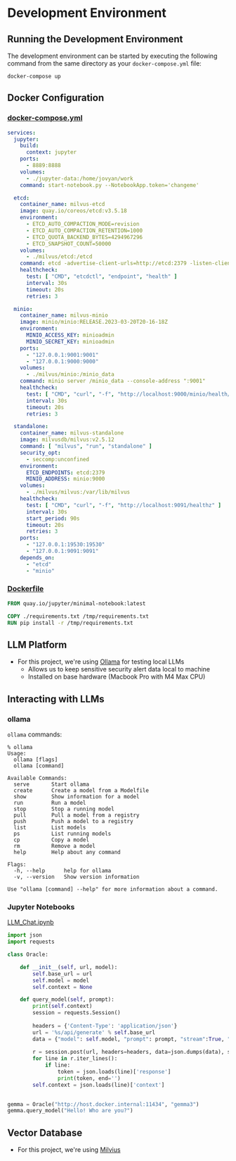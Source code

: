 # Development Environment

## Running the Development Environment

The development environment can be started by executing the following command from the same directory 
as your `docker-compose.yml` file:

```shell
docker-compose up
```

## Docker Configuration

### [docker-compose.yml](https://github.com/amerck/oms_practicum/tree/main/dev_environ/docker-compose.yml)

```yaml
services:
  jupyter:
    build:
      context: jupyter
    ports:
      - 8889:8888
    volumes:
      - ./jupyter-data:/home/jovyan/work
    command: start-notebook.py --NotebookApp.token='changeme'

  etcd:
    container_name: milvus-etcd
    image: quay.io/coreos/etcd:v3.5.18
    environment:
      - ETCD_AUTO_COMPACTION_MODE=revision
      - ETCD_AUTO_COMPACTION_RETENTION=1000
      - ETCD_QUOTA_BACKEND_BYTES=4294967296
      - ETCD_SNAPSHOT_COUNT=50000
    volumes:
      - ./milvus/etcd:/etcd
    command: etcd -advertise-client-urls=http://etcd:2379 -listen-client-urls http://0.0.0.0:2379 --data-dir /etcd
    healthcheck:
      test: [ "CMD", "etcdctl", "endpoint", "health" ]
      interval: 30s
      timeout: 20s
      retries: 3

  minio:
    container_name: milvus-minio
    image: minio/minio:RELEASE.2023-03-20T20-16-18Z
    environment:
      MINIO_ACCESS_KEY: minioadmin
      MINIO_SECRET_KEY: minioadmin
    ports:
      - "127.0.0.1:9001:9001"
      - "127.0.0.1:9000:9000"
    volumes:
      - ./milvus/minio:/minio_data
    command: minio server /minio_data --console-address ":9001"
    healthcheck:
      test: [ "CMD", "curl", "-f", "http://localhost:9000/minio/health/live" ]
      interval: 30s
      timeout: 20s
      retries: 3

  standalone:
    container_name: milvus-standalone
    image: milvusdb/milvus:v2.5.12
    command: [ "milvus", "run", "standalone" ]
    security_opt:
      - seccomp:unconfined
    environment:
      ETCD_ENDPOINTS: etcd:2379
      MINIO_ADDRESS: minio:9000
    volumes:
      - ./milvus/milvus:/var/lib/milvus
    healthcheck:
      test: [ "CMD", "curl", "-f", "http://localhost:9091/healthz" ]
      interval: 30s
      start_period: 90s
      timeout: 20s
      retries: 3
    ports:
      - "127.0.0.1:19530:19530"
      - "127.0.0.1:9091:9091"
    depends_on:
      - "etcd"
      - "minio"
```

### [Dockerfile](https://github.com/amerck/oms_practicum/tree/main/dev_environ/jupyter/Dockerfile) 
```dockerfile
FROM quay.io/jupyter/minimal-notebook:latest

COPY ./requirements.txt /tmp/requirements.txt
RUN pip install -r /tmp/requirements.txt
```


## LLM Platform

* For this project, we're using [Ollama](https://ollama.com/) for testing local LLMs
    * Allows us to keep sensitive security alert data local to machine
    * Installed on base hardware (Macbook Pro with M4 Max CPU)


## Interacting with LLMs

### ollama
```ollama``` commands:

```text
% ollama
Usage:
  ollama [flags]
  ollama [command]

Available Commands:
  serve       Start ollama
  create      Create a model from a Modelfile
  show        Show information for a model
  run         Run a model
  stop        Stop a running model
  pull        Pull a model from a registry
  push        Push a model to a registry
  list        List models
  ps          List running models
  cp          Copy a model
  rm          Remove a model
  help        Help about any command

Flags:
  -h, --help      help for ollama
  -v, --version   Show version information

Use "ollama [command] --help" for more information about a command.
```


### Jupyter Notebooks

[LLM_Chat.ipynb](https://github.com/amerck/oms_practicum/blob/main/dev_environ/jupyter-data/LLM_Chat.ipynb)

```python
import json
import requests

class Oracle:

    def __init__(self, url, model):
        self.base_url = url
        self.model = model
        self.context = None

    def query_model(self, prompt):
        print(self.context)
        session = requests.Session()
        
        headers = {'Content-Type': 'application/json'}
        url = '%s/api/generate' % self.base_url
        data = {"model": self.model, "prompt": prompt, "stream":True, "context": self.context}
        
        r = session.post(url, headers=headers, data=json.dumps(data), stream=True)
        for line in r.iter_lines():
            if line:
                token = json.loads(line)['response']
                print(token, end='')
        self.context = json.loads(line)['context']

        
gemma = Oracle("http://host.docker.internal:11434", "gemma3")
gemma.query_model("Hello! Who are you?")
```


## Vector Database

* For this project, we're using [Milvius](https://milvus.io/)
